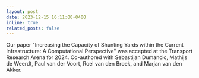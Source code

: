 ```yaml
---
layout: post
date: 2023-12-15 16:11:00-0400
inline: true
related_posts: false
---
```


Our paper "Increasing the Capacity of Shunting Yards within the Current Infrastructure: A Computational Perspective" was accepted at the Transport Research Arena for 2024. Co-authored with Sebastijan Dumancic, Mathijs de Weerdt, Paul van der Voort, Roel van den Broek, and Marjan van den Akker.
